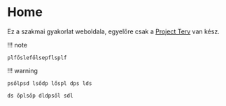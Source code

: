 # Home

Ez a szakmai gyakorlat weboldala, egyelőre csak a [Project Terv](project-plan) van kész.

!!! note

    plfőslefőlsepflsplf

!!! warning

    psőlpsd lsődp lőspl dps lds
    
    ds őplsőp dldpsől sdl
